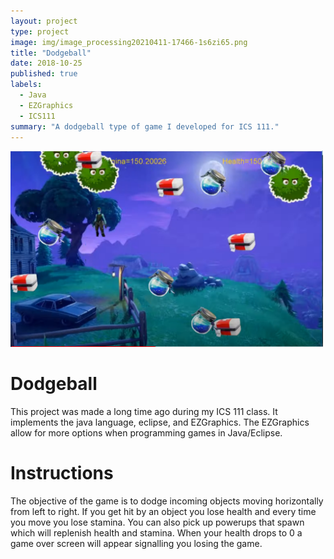 ```yaml
---
layout: project
type: project
image: img/image_processing20210411-17466-1s6zi65.png
title: "Dodgeball"
date: 2018-10-25
published: true
labels:
  - Java
  - EZGraphics
  - ICS111
summary: "A dodgeball type of game I developed for ICS 111."
---
```


<img width="500px" class="rounded float-start pe-4" src="../img/111Project.PNG">

# Dodgeball
This project was made a long time ago during my ICS 111 class.  It implements the java language, eclipse, and EZGraphics.  The EZGraphics allow for more options when programming games in Java/Eclipse.  

# Instructions
The objective of the game is to dodge incoming objects moving horizontally from left to right.  If you get hit by an object you lose health and every time you move you lose stamina.  You can also pick up powerups that spawn which will replenish health and stamina.  When your health drops to 0 a game over screen will appear signalling you losing the game.
